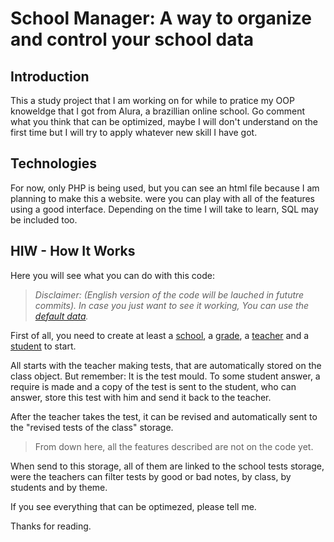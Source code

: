 # School Manager: A way to organize and control your school data

##  Introduction

This a study project that I am working on for while to 
pratice my OOP knoweldge that I got from Alura,
a brazillian online school.
Go comment what you think that can be optimized, maybe I will don't
understand on the first time but I will try to apply whatever new skill I have got.


## Technologies

For now, only PHP is being used, but you can see an html file because
I am planning to make this a website. were you can play with all of the features using
a good interface. Depending on the time I will take to learn, SQL may be included too.


## HIW - How It Works

Here you will see what you can do with this code:
> _Disclaimer: (English version of the code will be lauched in fututre commits)._
> _In case you just want to see it working, You can use the [default data]()._

First of all, you need to create at least a [school](./School.md), a [grade](./Grade.md), a [teacher](./Teacher.md) and a [student](./Student.md)
to start.

All starts with the teacher making tests, that are automatically stored on the class object.
But remember: It is the test mould. To some student answer, a require is made and a copy of the test is sent
to the student, who can answer, store this test with him and send it back to the teacher.

After the teacher takes the test, it can be revised and automatically sent to the "revised tests of the class" storage.

> From down here, all the features described are not on the code yet.

When send to this storage, all of them are linked to the school tests storage, were the teachers can
filter tests by good or bad notes, by class, by students and by theme.


If you see everything that can be optimezed, please tell me.

Thanks for reading.


